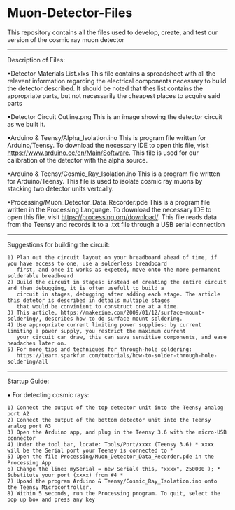# Muon-Detector-Files

This repository contains all the files used to develop, create, and test our version of the cosmic ray muon detector

--------------------------------------------------------------------------------------------------------------------
Description of Files:

•Detector Materials List.xlxs
  This file contains a spreadsheet with all the relevent information regarding the electrical components necessary 
  to build the detector described. It should be noted that thes list contains the appropriate parts, but not 
  necessarily the cheapest places to acquire said parts

•Detector Circuit Outline.png
  This is an image showing the detector circuit as we built it.

•Arduino & Teensy/Alpha_Isolation.ino
  This is program file written for Arduino/Teensy. To download the necessary IDE to open this file, visit 
  https://www.arduino.cc/en/Main/Software. This file is used for our calibration of the detector with the alpha source.

•Arduino & Teensy/Cosmic_Ray_Isolation.ino
  This is a program file written for Arduino/Teensy. This file is used to isolate cosmic ray muons by stacking two 
  detector units vertcally.
  
•Processing/Muon_Detector_Data_Recorder.pde
  This is a program file written in the Processing Language. To download the necessary IDE to open this file, visit 
  https://processing.org/download/. This file reads data from the Teensy and records it to a .txt file through a USB 
  serial connection
  
  
--------------------------------------------------------------------------------------------------------------------


Suggestions for building the circuit:

    1) Plan out the circuit layout on your breadboard ahead of time, if you have access to one, use a solderless breadboard
       first, and once it works as expeted, move onto the more permanent solderable breadboard
    2) Build the circuit in stages: instead of creating the entire circuit and then debugging, it is often usefull to build a       
       circuit in stages, debugging after adding each stage. The article this detetor is described in details multiple stages
       that would be convinient to construct one at a time.
    3) This article, https://makezine.com/2009/01/12/surface-mount-soldering/, describes how to do surface mount soldering.
    4) Use appropriate current limiting power supplies: by current limiting a power supply, you restrict the maximum current
       your circuit can draw, this can save sensitive components, and ease headaches later on.
    5) For more tips and techniques for through-hole soldering: 
       https://learn.sparkfun.com/tutorials/how-to-solder-through-hole-soldering/all


--------------------------------------------------------------------------------------------------------------------


Startup Guide:

  • For detecting cosmic rays:
  
    1) Connect the output of the top detector unit into the Teensy analog port A2
    2) Connect the output of the bottom detector unit into the Teensy analog port A3
    3) Open the Arduino app, and plug in the Teensy 3.6 with the micro-USB connector
    4) Under the tool bar, locate: Tools/Port/xxxx (Teensy 3.6) * xxxx will be the Serial port your Teensy is connected to *
    5) Open the file Processing/Muon_Detector_Data_Recorder.pde in the Processing App
    6) Change the line: mySerial = new Serial( this, "xxxx", 250000 ); * Substitute your port (xxxx) from #4 *
    7) Upoad the program Arduino & Teensy/Cosmic_Ray_Isolation.ino onto the Teensy Microcontroller.
    8) Within 5 seconds, run the Processing program. To quit, select the pop up box and press any key
    
